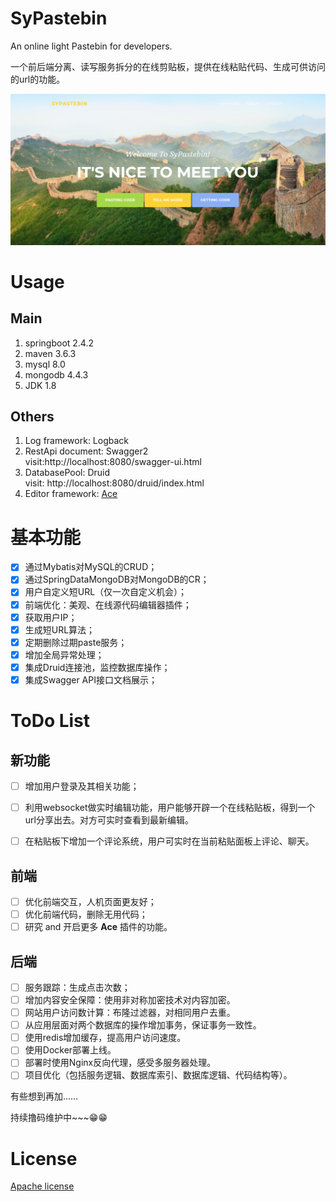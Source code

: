 # SyPastebin
An online light Pastebin for developers.

一个前后端分离、读写服务拆分的在线剪贴板，提供在线粘贴代码、生成可供访问的url的功能。

![The Great Wall of China](./READMESrc/sypastebin.png)

# Usage

## Main

1. springboot 2.4.2
2. maven 3.6.3
3. mysql 8.0
4. mongodb 4.4.3
5. JDK 1.8

## Others

1. Log framework: Logback
2. RestApi document: Swagger2  
visit:http://localhost:8080/swagger-ui.html
3. DatabasePool: Druid  
visit: http://localhost:8080/druid/index.html
4. Editor framework: [Ace](https://ace.c9.io/)

# 基本功能

- [x] 通过Mybatis对MySQL的CRUD；
- [x] 通过SpringDataMongoDB对MongoDB的CR；
- [x] 用户自定义短URL（仅一次自定义机会）；
- [x] 前端优化：美观、在线源代码编辑器插件；
- [x] 获取用户IP；
- [x] 生成短URL算法；
- [x] 定期删除过期paste服务；
- [x] 增加全局异常处理；
- [x] 集成Druid连接池，监控数据库操作；
- [x] 集成Swagger API接口文档展示；

# ToDo List

## 新功能
- [ ] 增加用户登录及其相关功能；
- [ ] 利用websocket做实时编辑功能，用户能够开辟一个在线粘贴板，得到一个url分享出去。对方可实时查看到最新编辑。
- [ ] 在粘贴板下增加一个评论系统，用户可实时在当前粘贴面板上评论、聊天。


## 前端
- [ ] 优化前端交互，人机页面更友好；
- [ ] 优化前端代码，删除无用代码；
- [ ] 研究 and 开启更多 **Ace** 插件的功能。

## 后端
- [ ] 服务跟踪：生成点击次数；
- [ ] 增加内容安全保障：使用非对称加密技术对内容加密。
- [ ] 网站用户访问数计算：布隆过滤器，对相同用户去重。
- [ ] 从应用层面对两个数据库的操作增加事务，保证事务一致性。
- [ ] 使用redis增加缓存，提高用户访问速度。
- [ ] 使用Docker部署上线。
- [ ] 部署时使用Nginx反向代理，感受多服务器处理。
- [ ] 项目优化（包括服务逻辑、数据库索引、数据库逻辑、代码结构等）。

有些想到再加……

持续撸码维护中~~~😁😁

# License
[Apache license](https://www.apache.org/licenses/LICENSE-2.0)
